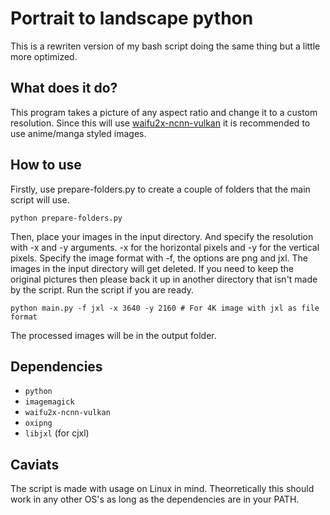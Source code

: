 # Portrait to landscape python
This is a rewriten version of my bash script doing the same thing but a little more optimized.
## What does it do?
This program takes a picture of any aspect ratio and change it to a custom resolution. Since this will use [waifu2x-ncnn-vulkan](https://github.com/nihui/waifu2x-ncnn-vulkan) it is recommended to use anime/manga styled images.
## How to use
Firstly, use prepare-folders.py to create a couple of folders that the main script will use.
```
python prepare-folders.py
```
Then, place your images in the input directory. And specify the resolution with -x and -y arguments. -x for the horizontal pixels and -y for the vertical pixels. Specify the image format with -f, the options are png and jxl.
The images in the input directory will get deleted. If you need to keep the original pictures then please back it up in another directory that isn't made by the script. Run the script if you are ready.
```
python main.py -f jxl -x 3640 -y 2160 # For 4K image with jxl as file format
```
The processed images will be in the output folder.
## Dependencies
- `python`
- `imagemagick`
- `waifu2x-ncnn-vulkan`
- `oxipng`
- `libjxl` (for cjxl)
## Caviats
The script is made with usage on Linux in mind. Theorretically this should work in any other OS's as long as the dependencies are in your PATH.